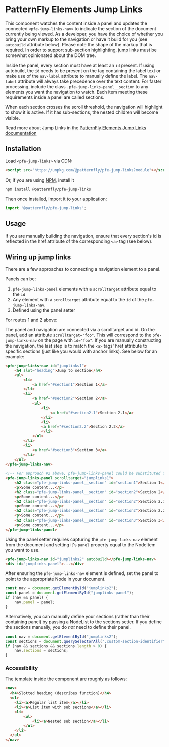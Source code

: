 # PatternFly Elements Jump Links
         
This component watches the content inside a panel and updates the connected `<pfe-jump-links-nav>` to indicate the section of the document currently being viewed. As a developer, you have the choice of whether you bring your own markup to the navigation or have it build for you (see `autobuild` attribute below). Please note the shape of the markup that is required. In order to support sub-section highlighting, jump links must be somewhat opinionated about the DOM tree.

Inside the panel, every section must have at least an `id` present. If using autobuild, the `id` needs to be present on the tag containing the label text or make use of the `nav-label` attribute to manually define the label. The `nav-label` attribute will always take precedence over the text content. For faster processing, include the class `.pfe-jump-links-panel__section` to any elements you want the navigation to watch. Each item meeting these requirements inside a panel are called sections.

When each section crosses the scroll threshold, the navigation will highlight to show it is active. If it has sub-sections, the nested children will become visible.

Read more about Jump Links in the [PatternFly Elements Jump Links documentation](https://patternflyelements.org/components/jump-links)

##  Installation

Load `<pfe-jump-links>` via CDN:

```html
<script src="https://unpkg.com/@patternfly/pfe-jump-links?module"></script>
```

Or, if you are using [NPM](https://npm.im), install it

```bash
npm install @patternfly/pfe-jump-links
```

Then once installed, import it to your application:

```js
import '@patternfly/pfe-jump-links';
```

## Usage

If you are manually building the navigation, ensure that every section's id is reflected in the href attribute of the corresponding `<a>` tag (see below).

## Wiring up jump links

There are a few approaches to connecting a navigation element to a panel.

Panels can be:

1. `pfe-jump-links-panel` elements with a `scrolltarget` attribute equal to the `id` 
2. Any element with a `scrolltarget` attribute equal to the `id` of the `pfe-jump-links-nav`.
3. Defined using the panel setter

For routes 1 and 2 above:

The panel and navigation are connected via a scrolltarget and id. On the panel, add an attribute `scrolltarget="foo"`. This will correspond to the `pfe-jump-links-nav` on the page with `id="foo"`. If you are manually constructing the navigation, the last step is to match the `<a>` tags' href attribute to specific sections (just like you would with anchor links). See below for an example:

```html
<pfe-jump-links-nav id="jumplinks1">
    <h4 slot="heading">Jump to section</h4>
    <ul>
        <li>
            <a href="#section1">Section 1</a>
        </li>
        <li>
            <a href="#section2">Section 2</a>
            <ul>
                <li>
                    <a href="#section2.1">Section 2.1</a>
                </li>
                <li>
                <a href="#section2.2">Section 2.2</a>
                </li>
            </ul>
        </li>
        <li>
            <a href="#section3">Section 3</a>
        </li>
    </ul>
</pfe-jump-links-nav>

<!-- For approach #2 above, pfe-jump-links-panel could be substituted for a `div` -->
<pfe-jump-links-panel scrolltarget="jumplinks1">
    <h2 class="pfe-jump-links-panel__section" id="section1">Section 1</h2>
    <p>Some content...</p>
    <h2 class="pfe-jump-links-panel__section" id="section2">Section 2</h2>
    <p>Some content...</p>
    <h2 class="pfe-jump-links-panel__section" id="section2">Section 2.1</h2>
    <p>Some content...</p>
    <h2 class="pfe-jump-links-panel__section" id="section2">Section 2.2</h2>
    <p>Some content...</p>
    <h2 class="pfe-jump-links-panel__section" id="section3">Section 3</h2>
    <p>Some content...</p>
</pfe-jump-links-panel>
```

Using the panel setter requires capturing the `pfe-jump-links-nav` element from the document and setting it's `panel` property equal to the NodeItem you want to use.

```html
<pfe-jump-links-nav id="jumplinks2" autobuild></pfe-jump-links-nav>
<div id="jumplinks-panel">...</div>
```

After ensuring the `pfe-jump-links-nav` element is defined, set the panel to point to the appropriate Node in your document.

```js
const nav = document.getElementById("jumplinks2");
const panel = document.getElementById("jumplinks-panel");
if (nav && panel) {
    nav.panel = panel;
}
```

Alternatively, you can manually define your sections (rather than their containing panel) by passing a NodeList to the sections setter.  If you define the sections manually, you do _not_ need to define their panel.

```js
const nav = document.getElementById("jumplinks2");
const sections = document.querySelectorAll(".custom-section-identifier");
if (nav && sections && sections.length > 0) {
    nav.sections = sections;
}
```

### Accessibility

The template inside the component are roughly as follows:

```html
<nav>
  <h4>Slotted heading (describes function)</h4>
  <ul>
    <li><a>Regular list item</a></li>
    <li><a>List item with sub sections</a></li>
    <li>
        <ul>
            <li><a>Nested sub section</a></li>
        </ul>
    </li>
  </ul>
</nav>
```

